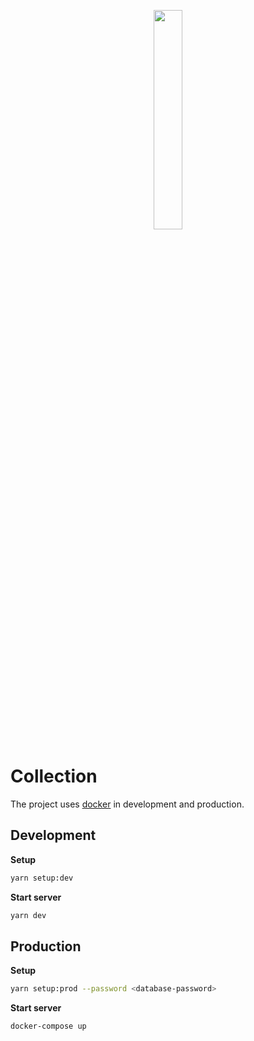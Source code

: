 <p align="center"><img src="img/collection.png" width="30%"></p>

# Collection

The project uses [docker](https://www.docker.com/) in development and production.

## Development

**Setup**

```bash
yarn setup:dev
```

**Start server**

```bash
yarn dev
```

## Production

**Setup**

```bash
yarn setup:prod --password <database-password>
```

**Start server**

```bash
docker-compose up
```

